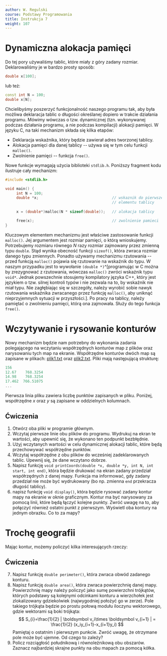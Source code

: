 ```yaml
---
author: W. Regulski
course: Podstawy Programowania
title: Instrukcja 7
weight: 107
---
```


# Dynamiczna alokacja pamięci
Do tej pory używaliśmy tablic, które miały z góry zadany rozmiar.
Deklarowaliśmy je w bardzo prosty sposób:
```c++
double x[100];
```
lub też:
```c++
const int N = 100;
double x[N];
```

Chcielibyśmy poszerzyć funkcjonalność naszego programu tak, aby była możliwa deklaracja tablic o długości określanej dopiero w trakcie działania programu.
Mówimy wówczas o tzw. dynamicznej (tzn. wykonywanej podczas działania programu, a nie podczas kompilacji) alokacji pamięci.
W języku C, na taki mechanizm składa się kilka etapów:

- Deklaracja wskaźnika, który będzie zawierał adres tworzonej tablicy.
- Alokacja pamięci dla danej tablicy -- używa się w tym celu funkcji `malloc()`.
- Zwolnienie pamięci -- funkcja `free()`.

Nowe funkcje wymagają użycia biblioteki `stdlib.h`.
Poniższy fragment kodu ilustruje cały mechanizm:
```c++
#include <stdlib.h>

void main() {
     int N = 100;
     double *x;                                 // wskaznik do pierwszego
                                                // elementu tablicy
                                                
     x = (double*)malloc(N * sizeof(double));   // alokacja tablicy

     free(x);                                   // zwolnienie pamieci
}
```

Kluczowym elementem mechanizmu jest właściwe zastosowanie funkcji `malloc()`.
Jej argumentem jest rozmiar pamięci, o którą wnioskujemy.
Potrzebujemy rozmiaru równego $N$ razy rozmiar zajmowany przez zmienną typu `double`.
Stąd wynika obecność funkcji `sizeof()`, która zwraca rozmiar danego typu zmiennych.
Ponadto używamy mechanizmu rzutowania -- przed funkcją `malloc()` pojawia się rzutowanie na wskaźnik do typu.
W naszym przypadku jest to wywołanie `(double *)`^[programując w C można by zrezygnować z rzutowania, wówczas `malloc()` zwróci wskaźnik typu `void*`. Jednak powszechnie stosujemy kompilatory języka C++, który jest językiem o tzw. silnej kontroli typów i nie zezwala na to, by wskaźnik nie miał typu. Nie zagłębiając się w szczegóły, należy wyrobić sobie nawyk rzutowania wskaźnika zwracanego przez funkcję `malloc()`, aby uniknąć nieprzyjemnych sytuacji w przyszłości.].
Po pracy na tablicy, należy pamiętać o zwolnieniu pamięci, którą ona zajmowała.
Służy do tego funkcja `free()`.

# Wczytywanie i rysowanie konturów
Nowy mechanizm będzie nam potrzebny do wykonania zadania polegającego na wczytaniu współrzędnych konturów map z plików oraz narysowaniu tych map na ekranie.
Współrzędne konturów dwóch map są zapisane w plikach: [plik1.txt](data/info1/plik1.txt) oraz [plik2.txt](data/info1/plik2.txt).
Pliki mają następującą strukturę:
```c++
156
12.67	 768.3254
14.98	 768.3254
17.462	766.51075
...
```
Pierwsza linia pliku zawiera liczbę punktów zapisanych w pliku.
Poniżej, współrzędne $x$ oraz $y$ są zapisane w oddzielnych kolumnach.

## Ćwiczenia
1. Otwórz oba pliki w programie głównym.
2. Wczytaj pierwsze linie obu plików do programu.
Wydrukuj na ekran te wartości, aby upewnić się, że wykonano ten podpunkt bezbłędnie.
3. Użyj wczytanych wartości w celu dynamicznej alokacji tablic, które będą przechowywać współrzędne punktów.
4. Wczytaj współrzędne z obu plików do wcześniej zadeklarowanych tablic.
Upewnij się, że dane wczytano dobrze.
5. Napisz funkcję `void printCoords(double *x, double *y, int N, int start, int end)`, która będzie drukować na ekran zadany przedział współrzędnych z danej mapy.
Funkcja ma informować, gdy zadany przedział nie może być wydrukowany (bo np. zmienna `end` przekracza długość tablicy).
6. napisz funkcję `void display()`, która będzie rysować zadany kontur mapy na ekranie w oknie graficznym.
Kontur ma być narysowany za pomocą linii, które będą łączyć kolejne punkty.
Zwróć uwagę na to, aby połączyć również ostatni punkt z pierwszym.
Wyświetl oba kontury na jednym obrazku.
Co to za mapy?

# Trochę geografii
Mając kontur, możemy policzyć kilka interesujących rzeczy:

## Ćwiczenia
7. Napisz funkcję `double perimeter()`, która zwraca obwód zadanego konturu.
8. Napisz funkcję `double area()`, która zwraca powierzchnię danej mapy.
Powierzchnię mapy należy policzyć jako sumę powierzchni trójkątów, których podstawy są kolejnymi odcinkami konturu a wierzchołek jest zlokalizowany gdziekolwiek (najwygodniej położyć go w zerze).
Pole takiego trójkąta będzie po prostu połową modułu iloczynu wektorowego, gdzie wektorami są boki trójkąta:
$$
S_{i}=\frac{1}{2} | \boldsymbol v_i\times \boldsymbol v_{i+1} | = \frac{1}{2} (x_iy_{i+1}-x_{i+1}y_i)
$$
Pamiętaj o ostatnim i pierwszym punkcie.
Zwróć uwagę, że otrzymane pole może być ujemne.
Od czego to zależy?
9. Policz rozciągłość południkową i równoleżnikową obu obszarów.
Zaznacz najbardziej skrajne punkty na obu mapach za pomocą kółka.
